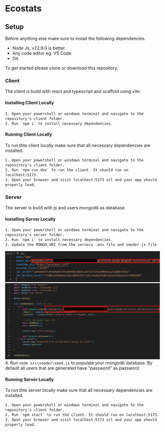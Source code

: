 # Ecostats

## Setup

Before anything else make sure to install the following dependencies.

- Node Js, v22.9.0 is better.
- Any code editor eg. VS Code.
- Git.

To get started please clone or download this repository.

### Client

The client is build with react and typescript and scaffold using vite.

#### Installing Client Locally

    1. Open your powershell or windows terminal and navigate to the repository's client folder.
    2. Run `npm i` to install necessary dependencies.

#### Running Client Locally

To run thte client locally make sure that all necessary dependencies are installed.

    1. Open your powershell or windows terminal and navigate to the repository's client folder.
    2. Run `npm run dev` to run the client. It should run on localhost:5173.
    3. Open your browser and visit localhost:5173 url and your app should properly load.

### Server

The server is build with js and users mongodb as database.

#### Installing Server Locally

    1. Open your powershell or windows terminal and navigate to the repository's server folder.
    2. Run `npm i` to install necessary dependencies.
    3. Update the MONGO_URI from the servers .env file and seeder.js file
![alt text](image.png)
![alt text](image-1.png)
    4. Run `node src\seeder\seed.js` to populate your mongodb database. By default all users that are generated have "password" as password.

#### Running Server Locally

To run thte server locally make sure that all necessary dependencies are installed.

    1. Open your powershell or windows terminal and navigate to the repository's client folder.
    2. Run `npm start` to run the client. It should run on localhost:5173.
    3. Open your browser and visit localhost:5173 url and your app should properly load.